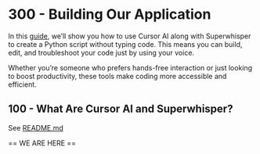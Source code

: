 # 300 - Building Our Application

In this [guide](https://rolloutit.net/code-without-typing-integration-between-cursor-ai-and-superwhisper/), we’ll show you how to use Cursor AI along with Superwhisper to create a Python script without typing code. This means you can build, edit, and troubleshoot your code just by using your voice. 

Whether you’re someone who prefers hands-free interaction or just looking to boost productivity, these tools make coding more accessible and efficient.

## 100 - What Are Cursor AI and Superwhisper?

See [README.md](./100/README.md)



== WE ARE HERE ==
